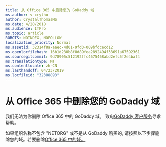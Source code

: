 ```yaml
---
title: 从 Office 365 中删除您的 GoDaddy 域
ms.author: v-crytho
author: CrystalThomasMS
ms.date: 4/20/2018
ms.audience: ITPro
ms.topic: article
ROBOTS: NOINDEX, NOFOLLOW
localization_priority: Normal
ms.assetid: 32314f8a-aaec-4d01-9fd3-009bfdcecd12
ms.openlocfilehash: 16b1d230b8f8d89fea2892494f33691a67592361
ms.sourcegitcommit: 9d78905c512192ffc4675468abd2efc5f2e4baf4
ms.translationtype: MT
ms.contentlocale: zh-CN
ms.lasthandoff: 04/23/2019
ms.locfileid: "32388893"
---
```

# <a name="remove-your-godaddy-domain-from-office-365"></a>从 Office 365 中删除您的 GoDaddy 域

我们无法为你删除 Office 365 中的 GoDaddy 域。 致电[GoDaddy 客户服务](https://www.godaddy.com/contact-us.aspx.aspx)寻求帮助。 
  
如果组织名称不包含 "NETORG" 或不是从 GoDaddy 购买的, 请按照以下步骤删除您的域。若要删除[Office 365 中的域。](https://support.office.com/article/f09696b2-8c29-4588-a08b-b333da19810c)
  


